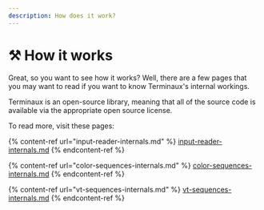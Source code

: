 ```yaml
---
description: How does it work?
---
```


# ⚒ How it works

Great, so you want to see how it works? Well, there are a few pages that you may want to read if you want to know Terminaux's internal workings.

Terminaux is an open-source library, meaning that all of the source code is available via the appropriate open source license.

To read more, visit these pages:

{% content-ref url="input-reader-internals.md" %}
[input-reader-internals.md](input-reader-internals.md)
{% endcontent-ref %}

{% content-ref url="color-sequences-internals.md" %}
[color-sequences-internals.md](color-sequences-internals.md)
{% endcontent-ref %}

{% content-ref url="vt-sequences-internals.md" %}
[vt-sequences-internals.md](vt-sequences-internals.md)
{% endcontent-ref %}
